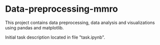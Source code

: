 # Data-preprocessing-mmro

This project contains data preprocessing, data analysis and visualizations using pandas and matplotlib.

Initial task description located in file "task.ipynb".

